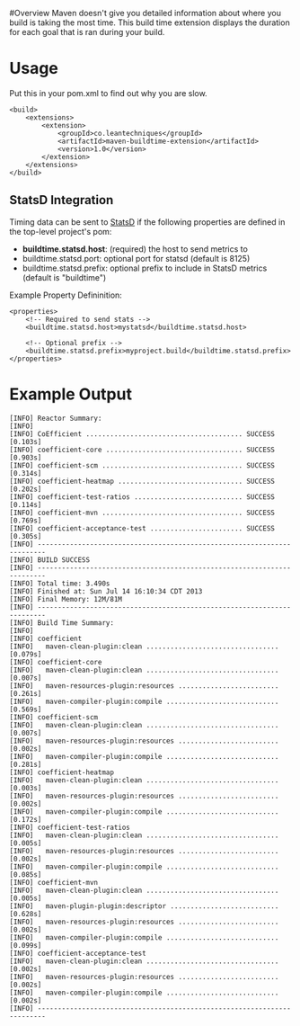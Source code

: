 #Overview
Maven doesn't give you detailed information about where you build is taking the most time. This build time extension
displays the duration for each goal that is ran during your build.

# Usage
Put this in your pom.xml to find out why you are slow.

```
<build>
    <extensions>
        <extension>
            <groupId>co.leantechniques</groupId>
            <artifactId>maven-buildtime-extension</artifactId>
            <version>1.0</version>
        </extension>
    </extensions>
</build>
```

## StatsD Integration
Timing data can be sent to [StatsD](https://github.com/etsy/statsd/) if the following properties are defined in 
the top-level project's pom:

- **buildtime.statsd.host**:    (required) the host to send metrics to
- buildtime.statsd.port:    optional port for statsd (default is 8125)
- buildtime.statsd.prefix:  optional prefix to include in StatsD metrics (default is "buildtime")

Example Property Defininition:
```
<properties>
	<!-- Required to send stats -->
	<buildtime.statsd.host>mystatsd</buildtime.statsd.host>
	
	<!-- Optional prefix -->
	<buildtime.statsd.prefix>myproject.build</buildtime.statsd.prefix>
</properties>
```	

# Example Output

```
[INFO] Reactor Summary:
[INFO]
[INFO] CoEfficient ....................................... SUCCESS [0.103s]
[INFO] coefficient-core .................................. SUCCESS [0.903s]
[INFO] coefficient-scm ................................... SUCCESS [0.314s]
[INFO] coefficient-heatmap ............................... SUCCESS [0.202s]
[INFO] coefficient-test-ratios ........................... SUCCESS [0.114s]
[INFO] coefficient-mvn ................................... SUCCESS [0.769s]
[INFO] coefficient-acceptance-test ....................... SUCCESS [0.305s]
[INFO] ------------------------------------------------------------------------
[INFO] BUILD SUCCESS
[INFO] ------------------------------------------------------------------------
[INFO] Total time: 3.490s
[INFO] Finished at: Sun Jul 14 16:10:34 CDT 2013
[INFO] Final Memory: 12M/81M
[INFO] ------------------------------------------------------------------------
[INFO] Build Time Summary:
[INFO]
[INFO] coefficient
[INFO]   maven-clean-plugin:clean ................................. [0.079s]
[INFO] coefficient-core
[INFO]   maven-clean-plugin:clean ................................. [0.007s]
[INFO]   maven-resources-plugin:resources ......................... [0.261s]
[INFO]   maven-compiler-plugin:compile ............................ [0.569s]
[INFO] coefficient-scm
[INFO]   maven-clean-plugin:clean ................................. [0.007s]
[INFO]   maven-resources-plugin:resources ......................... [0.002s]
[INFO]   maven-compiler-plugin:compile ............................ [0.281s]
[INFO] coefficient-heatmap
[INFO]   maven-clean-plugin:clean ................................. [0.003s]
[INFO]   maven-resources-plugin:resources ......................... [0.002s]
[INFO]   maven-compiler-plugin:compile ............................ [0.172s]
[INFO] coefficient-test-ratios
[INFO]   maven-clean-plugin:clean ................................. [0.005s]
[INFO]   maven-resources-plugin:resources ......................... [0.002s]
[INFO]   maven-compiler-plugin:compile ............................ [0.085s]
[INFO] coefficient-mvn
[INFO]   maven-clean-plugin:clean ................................. [0.005s]
[INFO]   maven-plugin-plugin:descriptor ........................... [0.628s]
[INFO]   maven-resources-plugin:resources ......................... [0.002s]
[INFO]   maven-compiler-plugin:compile ............................ [0.099s]
[INFO] coefficient-acceptance-test
[INFO]   maven-clean-plugin:clean ................................. [0.002s]
[INFO]   maven-resources-plugin:resources ......................... [0.002s]
[INFO]   maven-compiler-plugin:compile ............................ [0.002s]
[INFO] ------------------------------------------------------------------------
```

